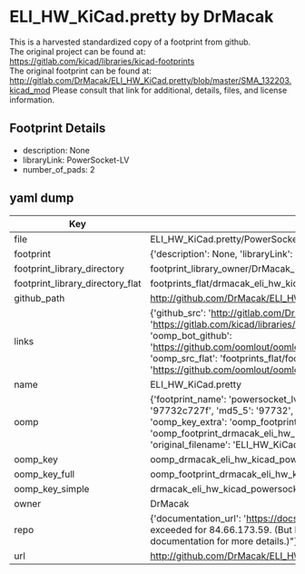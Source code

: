 # ELI_HW_KiCad.pretty by DrMacak  
This is a harvested standardized copy of a footprint from github.  
The original project can be found at:  
https://gitlab.com/kicad/libraries/kicad-footprints  
The original footprint can be found at:
http://gitlab.com/DrMacak/ELI_HW_KiCad.pretty/blob/master/SMA_132203.kicad_mod
Please consult that link for additional, details, files, and license information.  
## Footprint Details
* description: None  
* libraryLink: PowerSocket-LV  
* number_of_pads: 2  
## yaml dump  
| Key | Value |  
| --- | --- |  
| file | ELI_HW_KiCad.pretty/PowerSocket_LV.kicad_mod |  
| footprint | {'description': None, 'libraryLink': 'PowerSocket-LV', 'number_of_pads': 2} |  
| footprint_library_directory | footprint_library_owner/DrMacak_ELI_HW_KiCad.pretty |  
| footprint_library_directory_flat | footprints_flat/drmacak_eli_hw_kicad_powersocket_lv/working |  
| github_path | http://github.com/DrMacak/ELI_HW_KiCad.pretty/blob/master/PowerSocket_LV.kicad_mod |  
| links | {'github_src': 'http://gitlab.com/DrMacak/ELI_HW_KiCad.pretty/blob/master/SMA_132203.kicad_mod', 'github_src_repo': 'https://gitlab.com/kicad/libraries/kicad-footprints', 'oomp_bot': 'footprints/drmacak_eli_hw_kicad_powersocket_lv/working', 'oomp_bot_github': 'https://github.com/oomlout/oomlout_oomp_footprint_bot/tree/main/footprints/drmacak_eli_hw_kicad_powersocket_lv/working', 'oomp_src_flat': 'footprints_flat/footprints_flat/drmacak_eli_hw_kicad_powersocket_lv/working', 'oomp_src_flat_github': 'https://github.com/oomlout/oomlout_oomp_footprint_src/tree/main/footprints_flat/drmacak_eli_hw_kicad_powersocket_lv/working'} |  
| name | ELI_HW_KiCad.pretty |  
| oomp | {'footprint_name': 'powersocket_lv', 'library_name': 'eli_hw_kicad', 'md5': '97732c727fb3c92ee4d2585089485f0d', 'md5_10': '97732c727f', 'md5_5': '97732', 'md5_6': '97732c', 'oomp_key': 'oomp_drmacak_eli_hw_kicad_powersocket_lv', 'oomp_key_extra': 'oomp_footprint_drmacak_eli_hw_kicad_powersocket_lv', 'oomp_key_full': 'oomp_footprint_drmacak_eli_hw_kicad_powersocket_lv_97732c', 'oomp_key_simple': 'drmacak_eli_hw_kicad_powersocket_lv', 'original_filename': 'ELI_HW_KiCad.pretty/PowerSocket_LV.kicad_mod', 'owner_name': 'drmacak'} |  
| oomp_key | oomp_drmacak_eli_hw_kicad_powersocket_lv |  
| oomp_key_full | oomp_footprint_drmacak_eli_hw_kicad_powersocket_lv |  
| oomp_key_simple | drmacak_eli_hw_kicad_powersocket_lv |  
| owner | DrMacak |  
| repo | {'documentation_url': 'https://docs.github.com/rest/overview/resources-in-the-rest-api#rate-limiting', 'message': "API rate limit exceeded for 84.66.173.59. (But here's the good news: Authenticated requests get a higher rate limit. Check out the documentation for more details.)"} |  
| url | http://github.com/DrMacak/ELI_HW_KiCad.pretty |  

